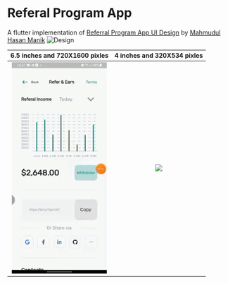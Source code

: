 # Referal Program App

A flutter implementation of [Referral Program App UI Design](https://dribbble.com/shots/15779524-Referral-Program-App-UI-Design) by [Mahmudul Hasan Manik](https://dribbble.com/mhmanik02)
![Design](https://cdn.dribbble.com/users/2276161/screenshots/15779524/media/2ab6c8b69ab0e9d1aaceda544cebf01f.png)

6.5 inches and 720X1600 pixles|  4 inches and 320X534 pixles
:----------------------------:|:---------------------------:
![](larger_screen.gif)        |  ![](smaller_screen.gif) 



